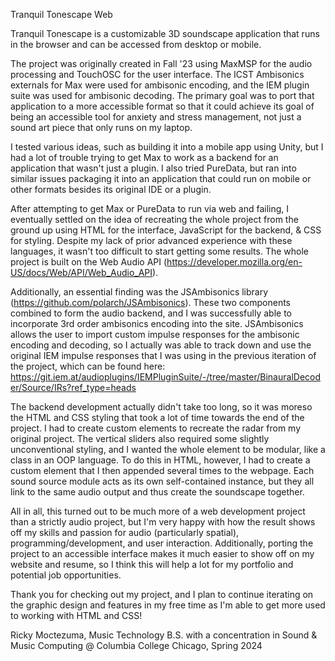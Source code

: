 Tranquil Tonescape Web

Tranquil Tonescape is a customizable 3D soundscape application that runs in the browser and can be accessed from desktop or mobile. 

The project was originally created in Fall '23 using MaxMSP for the audio processing and TouchOSC for the user interface. The ICST Ambisonics externals for Max were used for ambisonic encoding, and the IEM plugin suite was used for ambisonic decoding. The primary goal was to port that application to a more accessible format so that it could achieve its goal of being an accessible tool for anxiety and stress management, not just a sound art piece that only runs on my laptop.

I tested various ideas, such as building it into a mobile app using Unity, but I had a lot of trouble trying to get Max to work as a backend for an application that wasn't just a plugin. I also tried PureData, but ran into similar issues packaging it into an application that could run on mobile or other formats besides its original IDE or a plugin.

After attempting to get Max or PureData to run via web and failing, I eventually settled on the idea of recreating the whole project from the ground up using HTML for the interface, JavaScript for the backend, & CSS for styling. Despite my lack of prior advanced experience with these languages, it wasn't too difficult to start getting some results. The whole project is built on the Web Audio API (https://developer.mozilla.org/en-US/docs/Web/API/Web_Audio_API).

Additionally, an essential finding was the JSAmbisonics library (https://github.com/polarch/JSAmbisonics). These two components combined to form the audio backend, and I was successfully able to incorporate 3rd order ambisonics encoding into the site. JSAmbisonics allows the user to import custom impulse responses for the ambisonic encoding and decoding, so I actually was able to track down and use the original IEM impulse responses that I was using in the previous iteration of the project, which can be found here: https://git.iem.at/audioplugins/IEMPluginSuite/-/tree/master/BinauralDecoder/Source/IRs?ref_type=heads

The backend development actually didn't take too long, so it was moreso the HTML and CSS styling that took a lot of time towards the end of the project. I had to create custom elements to recreate the radar from my original project. The vertical sliders also required some slightly unconventional styling, and I wanted the whole element to be modular, like a class in an OOP language. To do this in HTML, however, I had to create a custom element that I then appended several times to the webpage. Each sound source module acts as its own self-contained instance, but they all link to the same audio output and thus create the soundscape together.

All in all, this turned out to be much more of a web development project than a strictly audio project, but I'm very happy with how the result shows off my skills and passion for audio (particularly spatial), programming/development, and user interaction. Additionally, porting the project to an accessible interface makes it much easier to show off on my website and resume, so I think this will help a lot for my portfolio and potential job opportunities.

Thank you for checking out my project, and I plan to continue iterating on the graphic design and features in my free time as I'm able to get more used to working with HTML and CSS!

Ricky Moctezuma, Music Technology B.S. with a concentration in Sound & Music Computing @ Columbia College Chicago, Spring 2024
